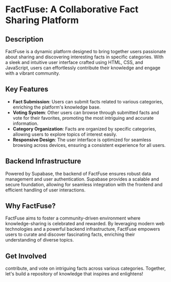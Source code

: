 # FactFuse: A Collaborative Fact Sharing Platform

## Description

FactFuse is a dynamic platform designed to bring together users passionate about sharing and discovering interesting facts in specific categories. With a sleek and intuitive user interface crafted using HTML, CSS, and JavaScript, users can effortlessly contribute their knowledge and engage with a vibrant community.

## Key Features

- **Fact Submission**: Users can submit facts related to various categories, enriching the platform's knowledge base.
- **Voting System**: Other users can browse through submitted facts and vote for their favorites, promoting the most intriguing and accurate information.
- **Category Organization**: Facts are organized by specific categories, allowing users to explore topics of interest easily.
- **Responsive Design**: The user interface is optimized for seamless browsing across devices, ensuring a consistent experience for all users.

## Backend Infrastructure

Powered by Supabase, the backend of FactFuse ensures robust data management and user authentication. Supabase provides a scalable and secure foundation, allowing for seamless integration with the frontend and efficient handling of user interactions.

## Why FactFuse?

FactFuse aims to foster a community-driven environment where knowledge-sharing is celebrated and rewarded. By leveraging modern web technologies and a powerful backend infrastructure, FactFuse empowers users to curate and discover fascinating facts, enriching their understanding of diverse topics.

## Get Involved

contribute, and vote on intriguing facts across various categories. Together, let's build a repository of knowledge that inspires and enlightens!
